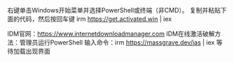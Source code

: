 右键单击Windows开始菜单并选择PowerShell或终端（非CMD）。
复制并粘贴下面的代码，然后按回车键
irm https://get.activated.win | iex

IDM官网：https://www.internetdownloadmanager.com
IDM在线激活破解方法：管理员运行PowerShell 输入命令：irm https://massgrave.dev/ias | iex 等待加载出现界面